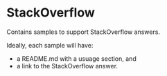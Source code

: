 # StackOverflow

Contains samples to support StackOverflow answers.

Ideally, each sample will have:

* a README.md with a usuage section, and
* a link to the StackOverflow answer.
